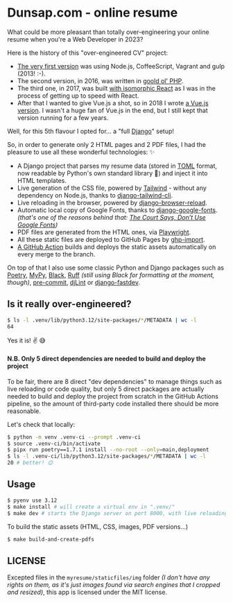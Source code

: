# Dunsap.com - online resume

What could be more pleasant than totally over-engineering your online resume when you're a Web Developer in 2023?

Here is the history of this "over-engineered CV" project:
 - [The very first version](https://github.com/olivierphi/my-resume/tree/v1) was using Node.js, CoffeeScript, Vagrant and gulp (2013! :-).
 - The second version, in 2016, was written in [goold ol' PHP](https://github.com/olivierphi/my-resume/tree/php-version).
 - The third one, in 2017, was built [with isomorphic React](https://github.com/olivierphi/my-resume/tree/react-version) as I was in the process of getting up to speed with React.
 - After that I wanted to give Vue.js a shot, so in 2018 I wrote [a Vue.js version](https://github.com/olivierphi/my-resume/tree/vue-version). I wasn't a huge fan of Vue.js in the end, but I still kept that version running for a few years.

Well, for this 5th flavour I opted for... a "full [Django](https://www.djangoproject.com/)" setup!

So, in order to generate only 2 HTML pages and 2 PDF files, I had the pleasure to use all these wonderful technologies: ✨

- A Django project that parses my resume data (stored in [TOML](https://github.com/toml-lang/toml) format, now readable by Python's own standard library 💚) and inject it into HTML templates.
- Live generation of the CSS file, powered by [Tailwind](https://tailwindcss.com/) - without any dependency on Node.js, thanks to [django-tailwind-cli](https://github.com/oliverandrich/django-tailwind-cli).
- Live reloading in the browser, powered by [django-browser-reload](https://github.com/adamchainz/django-browser-reload).
- Automatic local copy of Google Fonts, thanks to [django-google-fonts](https://github.com/andymckay/django-google-fonts).
   _(that's one of the reasons behind that: [The Court Says, Don’t Use Google Fonts](https://insights.project-a.com/the-court-says-dont-use-google-fonts/))_
- PDF files are generated from the HTML ones, via [Playwright](https://github.com/microsoft/playwright-python).
- All these static files are deployed to GitHub Pages by [ghp-import](https://github.com/c-w/ghp-import).
- [A GitHub Action](.github/workflows/deploy.yml) builds and deploys the static assets automatically on every merge to the branch.

On top of that I also use some classic Python and Django packages such as
[Poetry](https://python-poetry.org/),
[MyPy](https://www.mypy-lang.org/),
[Black](https://black.readthedocs.io/en/stable/),
[Ruff](https://docs.astral.sh/ruff/) _(still using Black for formatting at the moment, though)_,
[pre-commit](https://pre-commit.com/),
[djLint](https://www.djlint.com/) or
[django-fastdev](https://github.com/boxed/django-fastdev).

## Is it really over-engineered?

```bash
$ ls -l .venv/lib/python3.12/site-packages/*/METADATA | wc -l
64
```

Yes it is! ✌ 😅

#### N.B. Only 5 direct dependencies are needed to build and deploy the project

To be fair, there are 8 direct "dev dependencies" to manage things such as live reloading or code quality,
but only 5 direct packages are actually needed to build and deploy the project from scratch in the GitHub Actions pipeline,
so the amount of third-party code installed there should be more reasonable.

Let's check that locally:
```bash
$ python -m venv .venv-ci --prompt .venv-ci
$ source .venv-ci/bin/activate
$ pipx run poetry==1.7.1 install --no-root --only=main,deployment
$ ls -l .venv-ci/lib/python3.12/site-packages/*/METADATA | wc -l
20 # better! 😌
```


## Usage

```bash
$ pyenv use 3.12
$ make install # will create a virtual env in ".venv/"
$ make dev # starts the Django server on port 8000, with live reloading
```

To build the static assets (HTML, CSS, images, PDF versions...)
```bash
$ make build-and-create-pdfs
```

## LICENSE

Excepted files in the `myresume/staticfiles/img` folder _(I don't have any rights on them, as it's just images found via search engines that I cropped and resized)_,
this app is licensed under the MIT license.
